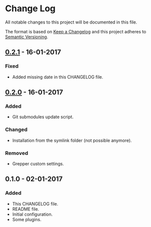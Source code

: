 # Change Log
All notable changes to this project will be documented in this file.

The format is based on [Keep a Changelog](http://keepachangelog.com/) 
and this project adheres to [Semantic Versioning](http://semver.org/).

## [0.2.1] - 16-01-2017
### Fixed
- Added missing date in this CHANGELOG file.

## [0.2.0] - 16-01-2017
### Added
- Git submodules update script.

### Changed
- Installation from the symlink folder (not possible anymore).

### Removed
- Grepper custom settings.

## 0.1.0 - 02-01-2017
### Added
- This CHANGELOG file.
- README file.
- Initial configuration.
- Some plugins.

[0.2.1]: https://github.com/gsanches/vim-settings/compare/0.2.0...0.2.1
[0.2.0]: https://github.com/gsanches/vim-settings/compare/0.1.0...0.2.0
